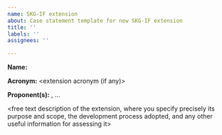 ```yaml
---
name: SKG-IF extension
about: Case statement template for new SKG-IF extension
title: ''
labels: ''
assignees: ''

---
```


**Name:** <full name of the extension>

**Acronym:** <extension acronym (if any)>

**Proponent(s):** [<proponent full name>](<GitHub user URL>), ...

<free text description of the extension, where you specify precisely its purpose and scope, the development process adopted, and any other useful information for assessing it>

